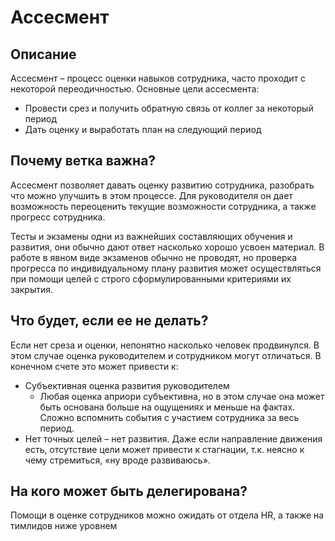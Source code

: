 # Ассесмент
## Описание
Ассесмент – процесс оценки навыков сотрудника, часто проходит с некоторой переодичностью. Основные цели ассесмента:
- Провести срез и получить обратную связь от коллег за некоторый период
- Дать оценку и выработать план на следующий период

## Почему ветка важна?
Ассесмент позволяет давать оценку развитию сотрудника, разобрать что можно улучшить в этом процессе. Для руководителя он дает возможность переоценить текущие возможности сотрудника, а также прогресс сотрудника.

Тесты и экзамены одни из важнейших составляющих обучения и развития, они обычно дают ответ насколько хорошо усвоен материал. В работе в явном виде экзаменов обычно не проводят, но проверка прогресса по индивидуальному плану развития может осуществляться при помощи целей с строго сформулированными критериями их закрытия.

## Что будет, если ее не делать?
Если нет среза и оценки, непонятно насколько человек продвинулся. В этом случае оценка руководителем и сотрудником могут отличаться. В конечном счете это может привести к:
- Субъективная оценка развития руководителем
  - Любая оценка априори субъективна, но в этом случае она может быть основана больше на ощущениях и меньше на фактах. Сложно вспомнить события с участием сотрудника за весь период.
- Нет точных целей – нет развития. Даже если направление движения есть, отсутствие цели может привести к стагнации, т.к. неясно к чему стремиться, «ну вроде развиваюсь».

## На кого может быть делегирована?
Помощи в оценке сотрудников можно ожидать от отдела HR, а также на тимлидов ниже уровнем
